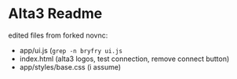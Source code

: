 # Alta3 Readme

edited files from forked novnc:

* app/ui.js (`grep -n bryfry ui.js`
* index.html (alta3 logos, test connection, remove connect button)
* app/styles/base.css (i assume)
